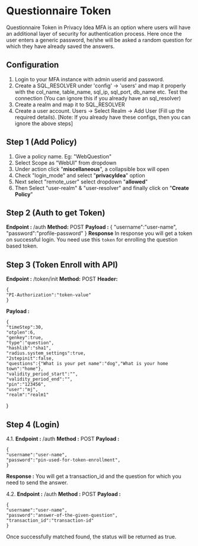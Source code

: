 # Questionnaire Token

Questionnaire Token in Privacy Idea MFA is an option where users will have an additional layer of security for authentication process. Here once the user enters a generic password, he/she will be asked a random question for which they have already saved the answers.

## Configuration

1. Login to your MFA instance with admin userid and password.
2. Create a SQL_RESOLVER under 'config' -> 'users' and map it properly with the col_name, table_name, sql_ip, sql_port, db_name etc. Test the connection (You can ignore this if you already have an sql_resolver)
3. Create a realm and map it to SQL_RESOLVER
4. Create a user account. Users -> Select Realm -> Add User (Fill up the required details).
[Note: If you already have these configs, then you can ignore the above steps]

## Step 1 (Add Policy)
1. Give a policy name. Eg: "WebQuestion"
2. Select Scope as "WebUI" from dropdown
3. Under action click "**miscellaneous**", a collapsible box will open
4. Check "login_mode" and select "**privacyIdea**" option
5. Next select "remote_user" select dropdown "**allowed**"
6. Then Select "user-realm" & "user-resolver" and finally click on "**Create Policy**"

## Step 2 (Auth to get Token)
**Endpoint :** /auth
**Method:** POST
**Payload :**
    {
    "username":"user-name",
    "password":"profile-password"
    }
**Response**
In response you will get a token on successful login. You need use this `token` for enrolling the question based token.

## Step 3 (Token Enroll with API)
**Endpoint :** /token/init
**Method:** POST
**Header:** 

    {
    "PI-Authorization":"token-value"
    }

**Payload :**

    {
	"timeStep":30,
	"otplen":6,
	"genkey":true,
	"type":"question",
	"hashlib":"sha1",
	"radius.system_settings":true,
	"2stepinit":false,
	"questions":{"What is your pet name":"dog","What is your home town":"home"},
	"validity_period_start":"",
	"validity_period_end":"",
	"pin":"123456",
	"user":"mj",
	"realm":"realm1"
}


## Step 4 (Login)
4.1. 
**Endpoint :** /auth
**Method :** POST
**Payload :**
    
    {
    "username":"user-name",
    "password":"pin-used-for-token-enrollment",
    }
**Response :**
You will get a transaction_id and the question for which you need to send the answer.

4.2.
**Endpoint :** /auth
**Method :** POST
**Payload :**

    {
    "username":"user-name",
    "password":"answer-of-the-given-question",
    "transaction_id":"transaction-id"
    }
Once successfully matched found, the status will be returned as true.

